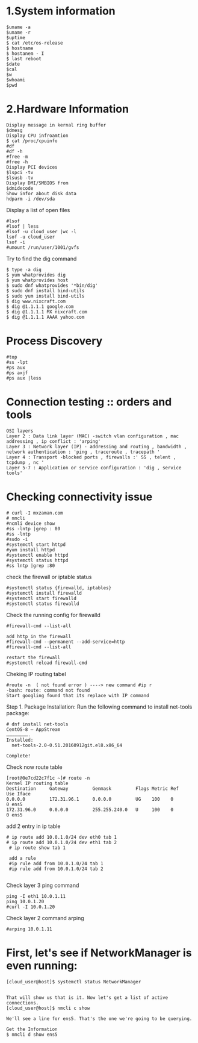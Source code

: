 # 1.System information

```
$uname -a 
$uname -r
$uptime
$ cat /etc/os-release
$ hostname
$ hostanem - I
$ last reboot
$date
$cal
$w
$whoami
$pwd
```
# 2.Hardware Information 
```
Display message in kernal ring buffer
$dmesg
Display CPU infroamtion
$ cat /proc/cpuinfo
#df
#df -h
#free -m
#free -h
Display PCI devices
$lspci -tv
$lsusb -tv
Display DMI/SMBIOS from
$dmidecode
Show infor about disk data
hdparm -i /dev/sda
```
Display a list of open files 
```
#lsof
#lsof | less
#lsof -u cloud_user |wc -l
lsof -u cloud_user
lsof -i 
#umount /run/user/1001/gvfs
```
Try to find the dig command
```
$ type -a dig
$ yum whatprovides dig
$ yum whatprovides host
$ sudo dnf whatprovides '*bin/dig'
$ sudo dnf install bind-utils
$ sudo yum install bind-utils
$ dig www.nixcraft.com
$ dig @1.1.1.1 google.com
$ dig @1.1.1.1 MX nixcraft.com
$ dig @1.1.1.1 AAAA yahoo.com
```
# Process Discovery 
```
#top
#ss -lpt
#ps aux
#ps axjf
#ps aux |less
```
# Connection testing :: orders and tools 
```
OSI layers
Layer 2 : Data link layer (MAC) -switch vlan configuration , mac addressing , ip conflict : 'arping'
Layer 3 : Network layer (IP) - addressing and routing , bandwidth , network authentication : 'ping , traceroute , tracepath '
Layer 4 : Transport -blocked ports , firewalls :' SS , telent , tcpdump , nc '
Layer 5-7 : Application or service configuration : 'dig , service tools'
```
# Checking connectivity issue
```
# curl -I mxzaman.com
# nmcli
#ncmli device show
#ss -lntp |grep : 80
#ss -lntp
#sudo -i
#systemctl start httpd
#yum install httpd
#systemctl enable httpd
#systemctl status httpd
#ss lntp |grep :80
```
check the firewall or iptable status 
```
#systemctl status {firewalld, iptables}
#systemctl install firewalld
#systemctl start firewalld
#systemctl status firewalld
```
Check the running config for firewalld
```
#firewall-cmd --list-all

add http in the firewall
#firewall-cmd --permanent --add-service=http
#firewall-cmd --list-all

restart the firewall
#systemctl reload firewall-cmd

```
Cheking IP routing tabel 
```
#route -n  ( not found error ) ----> new command #ip r
-bash: route: command not found
Start googling found that its replace with IP command
```

Step 1. Package Installation: Run the following command to install net-tools package:
```
# dnf install net-tools
CentOS-8 – AppStream
…………………….
Installed:
  net-tools-2.0-0.51.20160912git.el8.x86_64

Complete!
```
Check now route table 
```
[root@0e7cd22c7f1c ~]# route -n
Kernel IP routing table
Destination     Gateway         Genmask         Flags Metric Ref    Use Iface
0.0.0.0         172.31.96.1     0.0.0.0         UG    100    0        0 ens5
172.31.96.0     0.0.0.0         255.255.240.0   U     100    0        0 ens5

```
add 2 entry in ip table

```
# ip route add 10.0.1.0/24 dev eth0 tab 1
# ip route add 10.0.1.0/24 dev eth1 tab 2
 # ip route show tab 1 

 add a rule 
 #ip rule add from 10.0.1.0/24 tab 1
 #ip rule add from 10.0.1.0/24 tab 2 
 
 ```

Check layer 3 ping command
```
ping -I eth1 10.0.1.11
ping 10.0.1.20
#curl -I 10.0.1.20
```
Check layer 2 command arping
```
#arping 10.0.1.11
```

# First, let's see if NetworkManager is even running:
```
[cloud_user@host]$ systemctl status NetworkManager


That will show us that is it. Now let's get a list of active connections.
[cloud_user@host]$ nmcli c show

We'll see a line for ens5. That's the one we're going to be querying.

Get the Information
$ nmcli d show ens5


